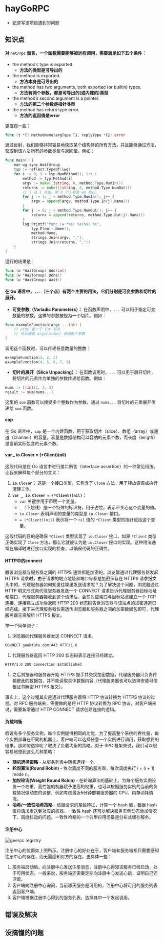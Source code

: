 # hayGoRPC

- 记录写该项目遇到的问题



## 知识点

#### 对 `net/rpc` 而言，一个函数需要能够被远程调用，需要满足如下五个条件：

- the method’s type is exported.
  - **方法的类型是可导出的**
- the method is exported.
  - **方法本身是可导出的**
- the method has two arguments, both exported (or builtin) types.
  - **方法有两个参数，都是可导出的(或内建的)类型**
- the method’s second argument is a pointer.
  - **方法的第二个参数是指针类型**
- the method has return type error.
  - **方法的返回值是error**

更直观一些：

```go
func (t *T) MethodName(argType T1, replyType *T2) error
```

通过反射，我们能够非常容易地获取某个结构体的所有方法，并且能够通过方法，获取到该方法所有的参数类型与返回值。例如：

```go
func main() {
	var wg sync.WaitGroup
	typ := reflect.TypeOf(&wg)
	for i := 0; i < typ.NumMethod(); i++ {
		method := typ.Method(i)
		argv := make([]string, 0, method.Type.NumIn())
		returns := make([]string, 0, method.Type.NumOut())
		// j 从 1 开始，第 0 个入参是 wg 自己。
		for j := 1; j < method.Type.NumIn(); j++ {
			argv = append(argv, method.Type.In(j).Name())
		}
		for j := 0; j < method.Type.NumOut(); j++ {
			returns = append(returns, method.Type.Out(j).Name())
		}
		log.Printf("func (w *%s) %s(%s) %s",
			typ.Elem().Name(),
			method.Name,
			strings.Join(argv, ","),
			strings.Join(returns, ","))
    }
}
```

运行的结果是：

```go
func (w *WaitGroup) Add(int)
func (w *WaitGroup) Done()
func (w *WaitGroup) Wait()
```





#### 在 Go 语言中，`...`（三个点）有两个主要的用法，它们分别是可变参数和切片的展开。

- **可变参数（Variadic Parameters）：** 在函数声明中，`...` 可以用于指定可变数量的参数。这样的参数被视为一个切片。例如：

```go
func exampleFunction(args ...int) {
    // args 是一个 int 切片
    // 可以通过 args[index] 访问每个参数
}
```

调用这个函数时，可以传递任意数量的整数：

```go
exampleFunction(1, 2, 3)
exampleFunction(4, 5, 6, 7, 8)
```

- **切片的展开（Slice Unpacking）：** 在函数调用时，`...` 可以用于展开切片，将切片的元素作为单独的参数传递给函数。例如：

```go
nums := []int{1, 2, 3}
result := sum(nums...)
```

这里的 `sum` 函数可以接受多个整数作为参数，通过 `nums...` 将切片的元素展开传递给 `sum` 函数。

#### cap

在 Go 语言中，`cap` 是一个内建函数，用于获取切片（slice）、数组（array）或通道（channel）的容量。容量是数据结构可以容纳的元素个数，而长度（length）是当前实际包含的元素个数。



#### var _ io.Closer = (*Client)(nil)

这段代码是在 Go 语言中进行接口断言（interface assertion）的一种常见用法。让我来解释每个部分的含义：

1. **`io.Closer`：** 这是一个接口类型，它包含了 `Close` 方法，用于释放资源或执行清理工作。
2. **`var _ io.Closer = (*Client)(nil)`：**
   - `var` 关键字用于声明一个变量。
   - `_`（下划线）是一个特殊的标识符，用于占位，表示不关心这个变量的值。
   - `io.Closer` 表明声明的变量的类型是 `io.Closer` 接口。
   - `= (*Client)(nil)` 表示将一个 `nil` 值的 `*Client` 类型的指针赋给这个变量。

这段代码的目的是确保 `*Client` 类型实现了 `io.Closer` 接口。如果 `*Client` 类型正确实现了 `Close` 方法，那么它就被认为是 `io.Closer` 接口的实现。这种用法通常在编译时进行接口实现的检查，以确保代码的正确性。



#### HTTP中的connect

假设浏览器与服务器之间的 HTTPS 通信都是加密的，浏览器通过代理服务器发起 HTTPS 请求时，由于请求的站点地址和端口号都是加密保存在 HTTPS 请求报文头中的，代理服务器如何知道往哪里发送请求呢？为了解决这个问题，浏览器通过 HTTP 明文形式向代理服务器发送一个 CONNECT 请求告诉代理服务器目标地址和端口，代理服务器接收到这个请求后，会在对应端口与目标站点建立一个 TCP 连接，连接建立成功后返回 HTTP 200 状态码告诉浏览器与该站点的加密通道已经完成。接下来代理服务器仅需透传浏览器和服务器之间的加密数据包即可，代理服务器无需解析 HTTPS 报文。

举一个简单例子：

1. 浏览器向代理服务器发送 CONNECT 请求。

```bash
CONNECT geektutu.com:443 HTTP/1.0
```

1. 代理服务器返回 HTTP 200 状态码表示连接已经建立。

```bash
HTTP/1.0 200 Connection Established
```

1. 之后浏览器和服务器开始 HTTPS 握手并交换加密数据，代理服务器只负责传输彼此的数据包，并不能读取具体数据内容（代理服务器也可以选择安装可信根证书解密 HTTPS 报文）。

事实上，这个过程其实是通过代理服务器将 HTTP 协议转换为 HTTPS 协议的过程。对 RPC 服务端来，需要做的是将 HTTP 协议转换为 RPC 协议，对客户端来说，需要新增通过 HTTP CONNECT 请求创建连接的逻辑。



#### 负载均衡

假设有多个服务实例，每个实例提供相同的功能，为了提高整个系统的吞吐量，每个实例部署在不同的机器上。客户端可以选择任意一个实例进行调用，获取想要的结果。那如何选择呢？取决了负载均衡的策略。对于 RPC 框架来说，我们可以很容易地想到这么几种策略：

- **随机选择策略** - 从服务列表中随机选择一个。
- **轮询算法(Round Robin)** - 依次调度不同的服务器，每次调度执行 i = (i + 1) mode n。
- **加权轮询(Weight Round Robin)** - 在轮询算法的基础上，为每个服务实例设置一个权重，高性能的机器赋予更高的权重，也可以根据服务实例的当前的负载情况做动态的调整，例如考虑最近5分钟部署服务器的 CPU、内存消耗情况。
- **哈希/一致性哈希策略** - 依据请求的某些特征，计算一个 hash 值，根据 hash 值将请求发送到对应的机器。一致性 hash 还可以解决服务实例动态添加情况下，调度抖动的问题。一致性哈希的一个典型应用场景是分布式缓存服务。



#### 注册中心

![geerpc registry](https://s2.loli.net/2023/12/04/WJOa2uNr8IMYeCk.jpg)

注册中心的位置如上图所示。注册中心的好处在于，客户端和服务端都只需要感知注册中心的存在，而无需感知对方的存在。更具体一些：

1. 服务端启动后，向注册中心发送注册消息，注册中心得知该服务已经启动，处于可用状态。一般来说，服务端还需要定期向注册中心发送心跳，证明自己还活着。
2. 客户端向注册中心询问，当前哪天服务是可用的，注册中心将可用的服务列表返回客户端。
3. 客户端根据注册中心得到的服务列表，选择其中一个发起调用。









## 错误及解决



## 没搞懂的问题




